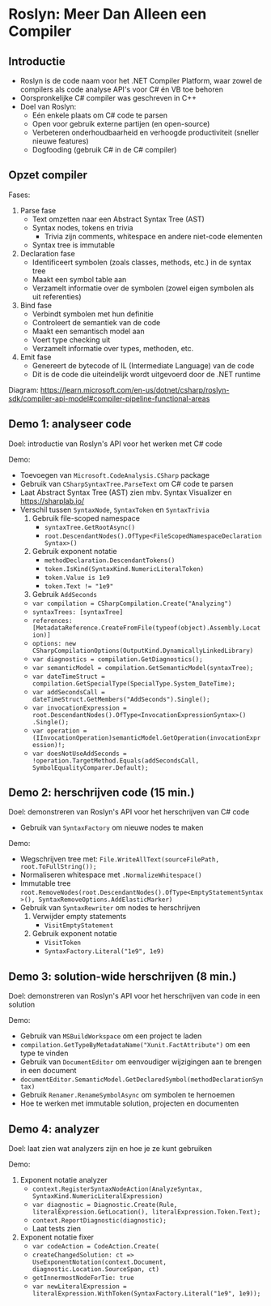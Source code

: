 # Roslyn: Meer Dan Alleen een Compiler

## Introductie

- Roslyn is de code naam voor het .NET Compiler Platform, waar zowel de compilers als code analyse API's voor C# én VB toe behoren
- Oorspronkelijke C# compiler was geschreven in C++
- Doel van Roslyn:
  - Eén enkele plaats om C# code te parsen
  - Open voor gebruik externe partijen (en open-source)
  - Verbeteren onderhoudbaarheid en verhoogde productiviteit (sneller nieuwe features)
  - Dogfooding (gebruik C# in de C# compiler)

## Opzet compiler

Fases:

1. Parse fase
   - Text omzetten naar een Abstract Syntax Tree (AST)
   - Syntax nodes, tokens en trivia
     - Trivia zijn comments, whitespace en andere niet-code elementen
   - Syntax tree is immutable
2. Declaration fase
   - Identificeert symbolen (zoals classes, methods, etc.) in de syntax tree
   - Maakt een symbol table aan
   - Verzamelt informatie over de symbolen (zowel eigen symbolen als uit referenties)
3. Bind fase
   - Verbindt symbolen met hun definitie
   - Controleert de semantiek van de code
   - Maakt een semantisch model aan
   - Voert type checking uit
   - Verzamelt informatie over types, methoden, etc.
4. Emit fase
   - Genereert de bytecode of IL (Intermediate Language) van de code
   - Dit is de code die uiteindelijk wordt uitgevoerd door de .NET runtime

Diagram: https://learn.microsoft.com/en-us/dotnet/csharp/roslyn-sdk/compiler-api-model#compiler-pipeline-functional-areas

## Demo 1: analyseer code

Doel: introductie van Roslyn's API voor het werken met C# code

Demo:

- Toevoegen van `Microsoft.CodeAnalysis.CSharp` package
- Gebruik van `CSharpSyntaxTree.ParseText` om C# code te parsen
- Laat Abstract Syntax Tree (AST) zien mbv. Syntax Visualizer en https://sharplab.io/
- Verschil tussen `SyntaxNode`, `SyntaxToken` en `SyntaxTrivia`
  1. Gebruik file-scoped namespace
     - `syntaxTree.GetRootAsync()`
     - `root.DescendantNodes().OfType<FileScopedNamespaceDeclarationSyntax>()`
  2. Gebruik exponent notatie
     - `methodDeclaration.DescendantTokens()`
     - `token.IsKind(SyntaxKind.NumericLiteralToken)`
     - `token.Value is 1e9`
     - `token.Text != "1e9"`
  3. Gebruik `AddSeconds`
  - `var compilation = CSharpCompilation.Create("Analyzing")`
  - `syntaxTrees: [syntaxTree]`
  - `references: [MetadataReference.CreateFromFile(typeof(object).Assembly.Location)]`
  - `options: new CSharpCompilationOptions(OutputKind.DynamicallyLinkedLibrary)`
  - `var diagnostics = compilation.GetDiagnostics();`
  - `var semanticModel = compilation.GetSemanticModel(syntaxTree);`
  - `var dateTimeStruct = compilation.GetSpecialType(SpecialType.System_DateTime);`
  - `var addSecondsCall = dateTimeStruct.GetMembers("AddSeconds").Single();`
  - `var invocationExpression = root.DescendantNodes().OfType<InvocationExpressionSyntax>() .Single();`
  - `var operation = (IInvocationOperation)semanticModel.GetOperation(invocationExpression)!;`
  - `var doesNotUseAddSeconds = !operation.TargetMethod.Equals(addSecondsCall, SymbolEqualityComparer.Default);`

## Demo 2: herschrijven code (15 min.)

Doel: demonstreren van Roslyn's API voor het herschrijven van C# code

- Gebruik van `SyntaxFactory` om nieuwe nodes te maken

Demo:

- Wegschrijven tree met: `File.WriteAllText(sourceFilePath, root.ToFullString());`
- Normaliseren whitespace met `.NormalizeWhitespace()`
- Immutable tree `root.RemoveNodes(root.DescendantNodes().OfType<EmptyStatementSyntax>(), SyntaxRemoveOptions.AddElasticMarker)`
- Gebruik van `SyntaxRewriter` om nodes te herschrijven
  1. Verwijder empty statements
     - `VisitEmptyStatement`
  2. Gebruik exponent notatie
     - `VisitToken`
     - `SyntaxFactory.Literal("1e9", 1e9)`

## Demo 3: solution-wide herschrijven (8 min.)

Doel: demonstreren van Roslyn's API voor het herschrijven van code in een solution

Demo:

- Gebruik van `MSBuildWorkspace` om een project te laden
- `compilation.GetTypeByMetadataName("Xunit.FactAttribute")` om een type te vinden
- Gebruik van `DocumentEditor` om eenvoudiger wijzigingen aan te brengen in een document
- `documentEditor.SemanticModel.GetDeclaredSymbol(methodDeclarationSyntax)`
- Gebruik `Renamer.RenameSymbolAsync` om symbolen te hernoemen
- Hoe te werken met immutable solution, projecten en documenten

## Demo 4: analyzer

Doel: laat zien wat analyzers zijn en hoe je ze kunt gebruiken

Demo:

1. Exponent notatie analyzer
   - `context.RegisterSyntaxNodeAction(AnalyzeSyntax, SyntaxKind.NumericLiteralExpression)`
   - `var diagnostic = Diagnostic.Create(Rule, literalExpression.GetLocation(), literalExpression.Token.Text);`
   - `context.ReportDiagnostic(diagnostic);`
   - Laat tests zien
2. Exponent notatie fixer
   - `var codeAction = CodeAction.Create(`
   - `createChangedSolution: ct => UseExponentNotation(context.Document, diagnostic.Location.SourceSpan, ct)`
   - `getInnermostNodeForTie: true`
   - `var newLiteralExpression = literalExpression.WithToken(SyntaxFactory.Literal("1e9", 1e9));`
